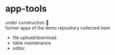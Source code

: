 # app-tools
under construction 🚧 <br>
former apps of the demo repository collected here

* file upload/download
* table maintenance
* editor
